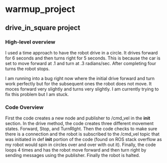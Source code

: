 # warmup_project
## drive_in_square project

### High-level overview
I used a time approach to have the robot drive in a circle. It drives forward for 6 seconds and then turns right for 5 seconds. This is because the car is set to move forward at .1 and turn at .3 radians/sec. After completing four turns the robot stops. 

I am running into a bug right now where the initial drive forward and turn work perfectly but for the subsequent ones the robot does not move. It moces forward very slightly and turns very slightly. I am currently trying to fix this problem but I am stuck. 

### Code Overview 

First the code creates a new node and publisher to /cmd_vel in the __init__ section. In the drive method, the code creates three different movement states. Forward, Stop, and TurnRIght. Then the code checks to make sure there is a connection and the robot is subscribed to the /cmd_vel topic that was initiated in def __init__ portion of the code (found on ROS stack overflow as my robot would spin in circles over and over with out it).  Finally, the code loops 4 times and has the robot move forward and then turn right by sending messages using the publisher. Finally the robot is halted. 

